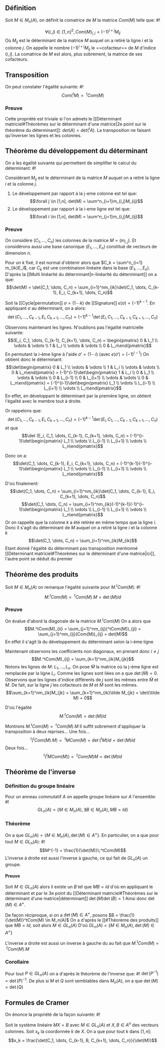 ## Définition
Soit $M \in M_n(A)$, on définit la comatrice de $M$ la matrice $Com(M)$ telle que: #!

$$\forall(i,j) \in [1,n]^2, Com(M)_{i,j} = (-1)^{i+j}M_{ij}$$
Où $M_{ij}$ est le déterminant de la matrice $M$ auquel on a retiré la ligne $i$ et la colonne $j$.
On appelle le nombre $(-1)^{i+j}M_{ij}$ le ==cofacteur== de $M$ d'indice $(i,j)$. La comatrice de $M$ est alors, plus sobrement, la matrice de ses cofacteurs.
<!--ID: 1713558248373-->


## Transposition
On peut constater l'égalité suivante: #!
$$Com(^tM) = \:^tCom(M)$$
<!--ID: 1713558248376-->


### Preuve
Cette propriété est triviale si l'on admets le [[Déterminant matriciel#Théorèmes sur le déterminant d'une matrice|2e point sur le théorème du déterminant]]: $det(A) = det(^tA)$. La transposition ne faisant qu'inverser les lignes et les colonnes.

## Théorème du développement du déterminant
On a les égalité suivante qui permettent de simplifier le calcul du déterminant: #!

Considérant $M_{ij}$ est le déterminant de la matrice $M$ auquel on a retiré la ligne $i$ et la colonne $j$.
1. Le développement par rapport à la j-eme colonne est tel que: $$\forall j \in [1,n], det(M) = \sum^n_{i=1}m_{i,j}M_{ij}$$
2. Le développement par rapport à la i-eme ligne est tel que: $$\forall i \in [1,n], det(M) = \sum^n_{j=1}m_{i,j}M_{ij}$$
<!--ID: 1713558248379-->


### Preuve
On considère $(C_1, \dots, C_n)$ les colonnes de la matrice $M=(m_{i,j})$. Et considérons aussi une base canonique $(E_1, \dots, E_n)$ constitué de vecteurs de dimension $n$.

Pour un $k$ fixé, il est normal d'obtenir alors que $C_k = \sum^n_{i=1} m_{ik}E_i$, car $C_k$ est une combinaison linéaire dans la base $(E_1, \dots, E_n)$.
D'après la [[Multi linéarité du déterminant|n-linéarité du déterminant]] on a que:
$$\det(M) = \det(C_1, \dots, C_n) = \sum_{i=1}^nm_{ik}\det(C_1, \dots, C_{k-1}, E_i, C_{k+1}, \dots, C_n)$$

Soit la [[Cycle|permutation]] $\sigma = (1 \cdots k)$ de [[Signature]] $\epsilon(\sigma) = (-1)^{k-1}$. En appliquant $\sigma$ au déterminant, on a alors:
$$\det(C_1, \dots, C_{k-1}, E_i, C_{k+1}, \dots, C_n) = (-1)^{k-1}\det(E_i, C_1, \dots, C_{k-1}, C_{k+1}, \dots, C_n)$$

Observons maintenant les lignes. N'oublions pas l'égalité matricielle suivante:
$$(E_i, C_1, \dots, C_{k-1}, C_{k+1}, \dots, C_n) = 
\begin{pmatrix} 0 & L_1  \\ \vdots & \vdots \\ 1 & L_i \\ \vdots & \vdots \\ 0 & L_n\end{pmatrix}$$ En permutant la i-ème ligne à l'aide $\sigma' = (1 \cdots i)$ (avec $\epsilon(\sigma') = (-1)^{i-1}$) On obtient donc le déterminant:
$$\det\begin{pmatrix} 0 & L_1  \\ \vdots & \vdots \\ 1 & L_i \\ \vdots & \vdots \\ 0 & L_n\end{pmatrix} = (-1)^{i-1}\det\begin{pmatrix} 1 & L_i \\ 0 & L_1  \\ \vdots & \vdots \\ 0 & L_{i-1} \\ 0 & L_{i+1} \\ \vdots & \vdots \\ 0 & L_n\end{pmatrix} = (-1)^{i-1}\det\begin{pmatrix} L_1 \\ \vdots \\ L_{i-1} \\ L_{i+1}  \\ \vdots  \\ L_n\end{pmatrix}$$
En effet, en développant le déterminant par la première ligne, on obtient l'égalité avec le membre tout à droite.

Or rappelons que:
$$\det(C_1, \dots, C_{k-1}, E_i, C_{k+1}, \dots, C_n) = (-1)^{k-1}\det(E_i, C_1, \dots, C_{k-1}, C_{k+1}, \dots, C_n)$$
et que
$$\det (E_i, C_1, \dots, C_{k-1}, C_{k+1}, \dots, C_n) = 
(-1)^{i-1}\det\begin{pmatrix} L_1 \\ \vdots \\ L_{i-1} \\ L_{i+1}  \\ \vdots  \\ L_n\end{pmatrix}$$

Donc on a:
$$\det(C_1, \dots, C_{k-1}, E_i, C_{k+1}, \dots, C_n) = (-1)^{k-1}(-1)^{i-1}\det\begin{pmatrix} L_1 \\ \vdots \\ L_{i-1} \\ L_{i+1}  \\ \vdots  \\ L_n\end{pmatrix}$$

D'où finalement:
$$\det(C_1, \dots, C_n) = \sum_{i=1}^nm_{ik}\det(C_1, \dots, C_{k-1}, E_i, C_{k+1}, \dots, C_n)$$
$$\det(C_1, \dots, C_n) = \sum_{i=1}^nm_{ik}(-1)^{k-1}(-1)^{i-1}\det\begin{pmatrix} L_1 \\ \vdots \\ L_{i-1} \\ L_{i+1}  \\ \vdots  \\ L_n\end{pmatrix}$$
Or on rappelle que la colonne $k$ a été retirée en même temps que la ligne $i$. Donc il s'agit du déterminant de $M$ auquel on a retiré la ligne $i$ et la colonne $k$
$$\det(C_1, \dots, C_n) = \sum_{i=1}^nm_{ik}M_{ik}$$
Etant donné l'égalité du déterminant pas transposition mentionné [[Déterminant matriciel#Théorèmes sur le déterminant d'une matrice|ici]], l'autre point se déduit du premier
$$\tag*{$\blacksquare$}$$

## Théorème des produits
Soit $M \in M_n(A)$ on remarque l'égalité suivante pour $M.^tCom(M)$: #!
$$M.^tCom(M) = \:^tCom(M).M = \det(M)Id$$
<!--ID: 1713558248382-->

### Preuve
On évalue d'abord la diagonale de la matrice $M.^tCom(M)$ 
On a alors que 
$$M.^tCom(M)_{ii} = \sum_{j=1}^nm_{ij}(^tCom(M))_{ji} = \sum_{j=1}^nm_{ij}(Com(M))_{ij} = det(M)$$
En effet il s'agit là du développement du déterminant selon la i-ème ligne

Maintenant observons les coefficients non diagonaux, en prenant donc $i \not = j$
$$M.^tCom(M)_{ij} = \sum_{k=1}^nm_{ik}M_{jk}$$
Notons les lignes de $M$: $L_1, \dots, L_n$. On pose $\tilde M$ la matrice où la j-ème ligne est remplacée par la ligne $L_i$. Comme les lignes sont liées on a que $\det(\tilde M) = 0$.
Observons que les lignes d'indice différents de $j$ sont les mêmes entre $\tilde M$ et $M$. De fait, sur la ligne $j$ les cofacteurs de $M$ et $\tilde M$ sont les mêmes.
$$\sum_{k=1}^nm_{ik}M_{jk} = \sum_{k=1}^nm_{ik}\tilde M_{jk} = \det(\tilde M) = 0$$

D'où l'égalité
$$M.^tCom(M) = \det(M)Id$$


Montrons $M.^tCom(M) = \:^tCom(M).M$
Il suffit sobrement d'appliquer la transposition à deux reprises...
Une fois...
$$^t(^tCom(M).M) = \:^tMCom(M) = \det(^tM)Id = \det(M)Id$$
Deux fois...
$$^t(^tMCom(M)) = \:^tCom(M)M = \det(M)Id$$
$$\tag*{$\blacksquare$}$$

## Théorème de l'inverse

### Définition du groupe linéaire
Pour un anneau commutatif $A$ on appelle groupe linéaire sur $A$ l'ensemble: #!
$$GL_n(A) = \{M \in M_n(A), \exists B \in M_n(A), MB=Id\}$$
<!--ID: 1713558248386-->


### Théorème
On a que $GL_n(A) = \{M\in M_n(A), \det(M) \in A^\times\}$. En particulier, on a que pour tout $M \in GL_n(A)$: #!
$$M^{-1} = \frac{1}{\det(M)}\;^tCom(M)$$
L'inverse à droite est aussi l'inverse à gauche, ce qui fait de $GL_n(A)$ un groupe.
<!--ID: 1713558248389-->

#### Preuve
Soit $M \in GL_n(A)$ alors il existe un $B$ tel que $MB =Id$ d'où en appliquant le déterminant et par le 3e point du [[Déterminant matriciel#Théorèmes sur le déterminant d'une matrice|déterminant]] $\det(M)\det(B) = 1$
Ainsi donc $\det(M) \in A^\times$.

De façon réciproque, si on a $\det(M) \in A^\times$, posons $B = \frac{1}{\det(M)}^tCom(M) \in M_n(A)$
On a d'après le [[#Théorème des produits]] que $MB = Id$, soit alors $M \in GL_n(A)$
D'où $GL_n(A) = \{M\in M_n(A), \det(M) \in A^\times\}$

L'inverse a droite est aussi un inverse à gauche du au fait que $M.^tCom(M) = \:^tCom(M).M$
$$\tag*{$\blacksquare$}$$

### Corollaire
Pour tout $P \in GL_n(A)$ on a d'après le théorème de l'inverse que: #!
$\det(P^{-1}) = \det{(P)}^{-1}$. De plus si $M$ et $Q$ sont semblables dans $M_n(A)$, on a que $\det(M) = \det(Q)$
<!--ID: 1713558248392-->



## Formules de Cramer
On énonce la propriété de la façon suivante: #!

Soit le système linéaire $MX=B$ avec $M \in GL_n(A)$ et $X, B \in A^n$ des vecteurs colonnes. Soit $x_k$ la coordonnée $k$ de $X$. On a que pour tout $k$ dans $[1, n]$: $$x_k = \frac{\det(C_1, \dots, C_{k-1}, B, C_{k+1}, \dots, C_n)}{\det(M)}$$
<!--ID: 1713558248395-->
